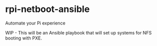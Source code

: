 # rpi-netboot-ansible
Automate your Pi experience

WIP - This will be an Ansible playbook that will set up systems for NFS booting with PXE.
